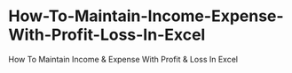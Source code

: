 # How-To-Maintain-Income-Expense-With-Profit-Loss-In-Excel
How To Maintain Income &amp; Expense With Profit &amp; Loss In Excel
